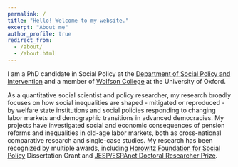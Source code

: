 ```yaml
---
permalink: /
title: "Hello! Welcome to my website."
excerpt: "About me"
author_profile: true
redirect_from: 
  - /about/
  - /about.html
---
```


I am a PhD candidate in Social Policy at the [Department of Social Policy and Intervention](https://www.spi.ox.ac.uk/) and a member of [Wolfson College](https://www.wolfson.ox.ac.uk/) at the University of Oxford.

As a quantitative social scientist and policy researcher, my research broadly focuses on how social inequalities are shaped - mitigated or reproduced - by welfare state institutions and social policies responding to changing labor markets and demographic transitions in advanced democracies. My projects have investigated social and economic consequences of pension reforms and inequalities in old-age labor markets, both as cross-national comparative research and single-case studies. My research has been recognized by multiple awards, including [Horowitz Foundation for Social Policy](https://www.horowitz-foundation.org/copy-of-2022) Dissertation Grant and [JESP/ESPAnet Doctoral Researcher Prize](https://espanet.org/doctoral-researcher-prize/).